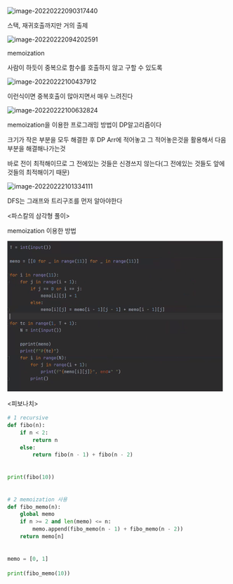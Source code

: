 ![image-20220222090317440](C:/Users/%EC%98%A4%EC%A2%85%ED%98%81/AppData/Roaming/Typora/typora-user-images/image-20220222090317440.png)

스택, 재귀호출까지만 거의 출제



![image-20220222094202591](C:/Users/%EC%98%A4%EC%A2%85%ED%98%81/AppData/Roaming/Typora/typora-user-images/image-20220222094202591.png)





memoization

사람이 하듯이 중복으로 함수를 호출하지 않고 구할 수 있도록

![image-20220222100437912](C:/Users/%EC%98%A4%EC%A2%85%ED%98%81/AppData/Roaming/Typora/typora-user-images/image-20220222100437912.png)

이런식이면 중복호출이 많아지면서 매우 느려진다

![image-20220222100632824](C:/Users/%EC%98%A4%EC%A2%85%ED%98%81/AppData/Roaming/Typora/typora-user-images/image-20220222100632824.png)

memoization을 이용한 프로그래밍 방법이 DP알고리즘이다

크기가 작은 부분을 모두 해결한 후 DP Arr에 적어놓고 그 적어놓은것을 활용해서 다음 부분을 해결해나가는것

바로 전이 최적해이므로 그 전에있는 것들은 신경쓰지 않는다(그 전에있는 것들도 앞에것들의 최적해이기 때문)



![image-20220222101334111](C:/Users/%EC%98%A4%EC%A2%85%ED%98%81/AppData/Roaming/Typora/typora-user-images/image-20220222101334111.png)





DFS는 그래프와 트리구조를 먼저 알아야한다







<파스칼의 삼각형 풀이>

memoization 이용한 방법

![image-20220222125845960](stack%20%EB%B3%B5%EC%8A%B5.assets/image-20220222125845960.png)





<피보나치>

```python
# 1 recursive
def fibo(n):
    if n < 2:
        return n
    else:
        return fibo(n - 1) + fibo(n - 2)


print(fibo(10))


# 2 memoization 사용
def fibo_memo(n):
    global memo
    if n >= 2 and len(memo) <= n:
        memo.append(fibo_memo(n - 1) + fibo_memo(n - 2))
    return memo[n]


memo = [0, 1]

print(fibo_memo(10))
```